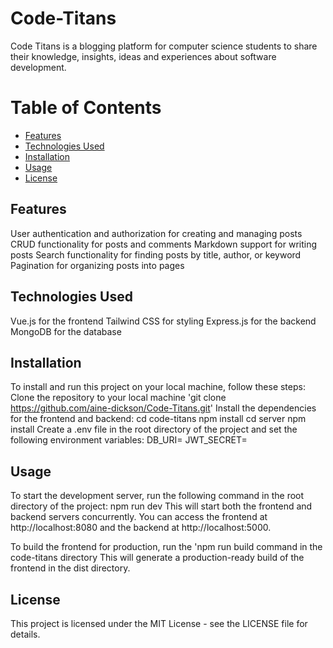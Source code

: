 # Code-Titans
Code Titans is a blogging platform for computer science students to share their knowledge, insights, ideas and experiences about software development.

# Table of Contents
- [Features](#Features)
- [Technologies Used](#Technologies-Used)
- [Installation](#Installation)
- [Usage](#Usage)
- [License](#License)

## Features
User authentication and authorization for creating and managing posts
CRUD functionality for posts and comments
Markdown support for writing posts
Search functionality for finding posts by title, author, or keyword
Pagination for organizing posts into pages

## Technologies Used
Vue.js for the frontend
Tailwind CSS for styling
Express.js for the backend
MongoDB for the database

## Installation
To install and run this project on your local machine, follow these steps:
Clone the repository to your local machine 'git clone https://github.com/aine-dickson/Code-Titans.git'
Install the dependencies for the frontend and backend:
cd code-titans
npm install
cd server
npm install
Create a .env file in the root directory of the project and set the following environment variables:
DB_URI=<your-mongodb-uri>
JWT_SECRET=<your-jwt-secret>

## Usage
To start the development server, run the following command in the root directory of the project:
npm run dev
This will start both the frontend and backend servers concurrently. You can access the frontend at http://localhost:8080 and the backend at http://localhost:5000.

To build the frontend for production, run the 'npm run build command in the code-titans directory
This will generate a production-ready build of the frontend in the dist directory.

## License
This project is licensed under the MIT License - see the LICENSE file for details.
